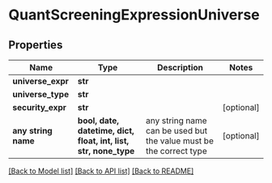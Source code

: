 # QuantScreeningExpressionUniverse


## Properties
Name | Type | Description | Notes
------------ | ------------- | ------------- | -------------
**universe_expr** | **str** |  | 
**universe_type** | **str** |  | 
**security_expr** | **str** |  | [optional] 
**any string name** | **bool, date, datetime, dict, float, int, list, str, none_type** | any string name can be used but the value must be the correct type | [optional]

[[Back to Model list]](../README.md#documentation-for-models) [[Back to API list]](../README.md#documentation-for-api-endpoints) [[Back to README]](../README.md)


